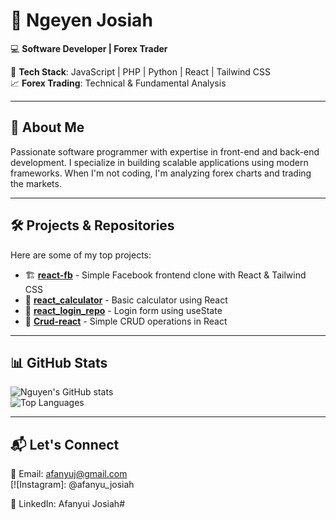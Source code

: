# 🚀 **Ngeyen Josiah**  
💻 **Software Developer | Forex Trader**  

🔹 **Tech Stack**: JavaScript | PHP | Python | React | Tailwind CSS  
📈 **Forex Trading**: Technical & Fundamental Analysis  

---

## 📌 **About Me**  
Passionate software programmer with expertise in front-end and back-end development. I specialize in building scalable applications using modern frameworks. When I'm not coding, I'm analyzing forex charts and trading the markets.  

---

## 🛠️ **Projects & Repositories**  
Here are some of my top projects:  
- 🏗️ [**react-fb**](https://github.com/afanyuj/react-fb) - Simple Facebook frontend clone with React & Tailwind CSS  
- 🔢 [**react_calculator**](https://github.com/afanyuj/react_calculator) - Basic calculator using React  
- 🔑 [**react_login_repo**](https://github.com/afanyuj/react_login_repo) - Login form using useState  
- 🛒 [**Crud-react**](https://github.com/afanyuj/Crud-react) - Simple CRUD operations in React  

---

## 📊 **GitHub Stats**  
![Nguyen's GitHub stats](https://github-readme-stats.vercel.app/api?username=afanyuj&show_icons=true&theme=dark)  
![Top Languages](https://github-readme-stats.vercel.app/api/top-langs/?username=afanyuj&layout=compact&theme=dark)  

---

## 📬 **Let's Connect**  
📧 Email: afanyuj@gmail.com  
[![Instagram]: @afanyu_josiah 
 
💼 LinkedIn: Afanyui Josiah#
